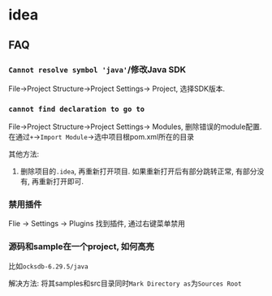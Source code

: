 # idea

## FAQ
### `Cannot resolve symbol 'java'`/修改Java SDK
File->Project Structure->Project Settings-> Project, 选择SDK版本.

### `cannot find declaration to go to`
File->Project Structure->Project Settings-> Modules, 删除错误的module配置. 在通过`+`->`Import Module`->选中项目根pom.xml所在的目录

其他方法:
1. 删除项目的`.idea`, 再重新打开项目. 如果重新打开后有部分跳转正常, 有部分没有, 再重新打开即可.

### 禁用插件
Flie -> Settings -> Plugins 找到插件, 通过右键菜单禁用

### 源码和sample在一个project, 如何高亮
比如`ocksdb-6.29.5/java`

解决方法: 将其samples和src目录同时`Mark Directory as`为`Sources Root`